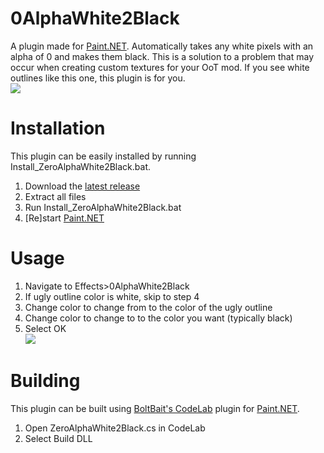 # 0AlphaWhite2Black

A plugin made for [Paint.NET](https://getpaint.net). Automatically takes any white pixels with an alpha of 0 and makes them black. This is a solution to a problem that may occur when creating custom textures for your OoT mod. If you see white outlines like this one, this plugin is for you.  
![](https://cdn.discordapp.com/attachments/857883927577231373/998444276209959013/unknown.png)

# Installation
This plugin can be easily installed by running Install_ZeroAlphaWhite2Black.bat.
1. Download the [latest release](https://github.com/thinedave/0AlphaWhite2Black/releases)
2. Extract all files
3. Run Install_ZeroAlphaWhite2Black.bat
4. [Re]start [Paint.NET](https://getpaint.net)

# Usage
1. Navigate to Effects>0AlphaWhite2Black
2. If ugly outline color is white, skip to step 4
3. Change color to change from to the color of the ugly outline
4. Change color to change to to the color you want (typically black)
5. Select OK  
![](https://cdn.discordapp.com/attachments/857883927577231373/998445436828405832/unknown.png)


# Building

This plugin can be built using [BoltBait's CodeLab](https://boltbait.com/pdn/CodeLab/) plugin for [Paint.NET](https://getpaint.net).
1. Open ZeroAlphaWhite2Black.cs in CodeLab
2. Select Build DLL
